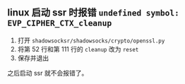 ## linux  启动 ssr 时报错 `undefined symbol: EVP_CIPHER_CTX_cleanup`

1. 打开 `shadowsocksr/shadowsocks/crypto/openssl.py` 
2. 将第 52 行和第 111 行的 `cleanup` 改为 `reset` 
3. 保存并退出

之后启动 ssr 就不会报错了。
